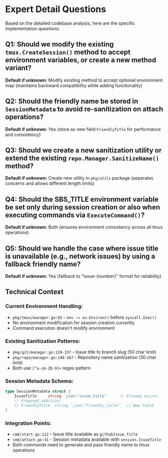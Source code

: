 # Expert Detail Questions

Based on the detailed codebase analysis, here are the specific implementation questions:

## Q1: Should we modify the existing `tmux.CreateSession()` method to accept environment variables, or create a new method variant?
**Default if unknown:** Modify existing method to accept optional environment map (maintains backward compatibility while adding functionality)

## Q2: Should the friendly name be stored in `SessionMetadata` to avoid re-sanitization on attach operations?
**Default if unknown:** Yes (store as new field `FriendlyTitle` for performance and consistency)

## Q3: Should we create a new sanitization utility or extend the existing `repo.Manager.SanitizeName()` method?
**Default if unknown:** Create new utility in `pkg/utils` package (separates concerns and allows different length limits)

## Q4: Should the SBS_TITLE environment variable be set only during session creation or also when executing commands via `ExecuteCommand()`?
**Default if unknown:** Both (ensures environment consistency across all tmux operations)

## Q5: Should we handle the case where issue title is unavailable (e.g., network issues) by using a fallback friendly name?
**Default if unknown:** Yes (fallback to "issue-{number}" format for reliability)

## Technical Context

### Current Environment Handling:
- `pkg/tmux/manager.go:92` - `env := os.Environ()` before `syscall.Exec()`
- No environment modification for session creation currently
- Command execution doesn't modify environment

### Existing Sanitization Patterns:
- `pkg/git/manager.go:139-157` - Issue title to branch slug (50 char limit)
- `pkg/repo/manager.go:148-167` - Repository name sanitization (30 char limit)
- Both use `[^a-zA-Z0-9]+` regex pattern

### Session Metadata Schema:
```go
type SessionMetadata struct {
    IssueTitle     string `json:"issue_title"`     // Already exists
    // Proposed addition:
    // FriendlyTitle  string `json:"friendly_title"`  // New field
}
```

### Integration Points:
- `cmd/start.go:122` - Issue title available as `githubIssue.Title`
- `cmd/attach.go:41` - Session metadata available with `session.IssueTitle`
- Both commands need to generate and pass friendly name to tmux operations